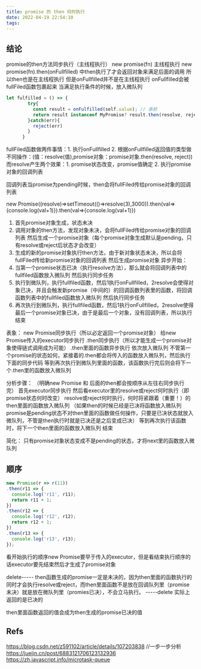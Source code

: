 ```yaml
---
title: promise 的 then 何时执行
date: 2022-04-19 22:54:10
tags:
---
```


## 结论
promise的then方法同步执行（主线程执行）
new promise(fn)  主线程执行
new promise(fn).then(onFullfilled) 中then执行了才会返回对象来满足后面的调用 所以then也是在主线程执行 但是onFullfilled并不是在主线程执行
onFullfilled会被fullFiled函数包裹起来 当满足执行条件的时候，放入微队列
```javascript
let fulfilled = () => {
        try{
          const result = onFulfilled(self.value); // 承前
          return result instanceof MyPromise? result.then(resolve, reject) : resolve(result); //启后
        }catch(err){
          reject(err)
        }
      }
```
fullFiled函数做两件事情：1. 执行onFullfilled 2. 根据onFullfilled返回值的类型做不同操作：(值：resolve(值),promise对象：promise对象.then(resolve, reject))
而resolve产生两个效果：1. promise状态改变，promise值确定 2. 执行promise对象的回调列表

回调列表当promise为pending时候，then会将fullFiled传给promise对象的回调列表



new Promise((resolve)=>setTimeout(()=>resolve(3),3000)).then(val=>{console.log(val+1)}).then(val=>{console.log(val+1)})

1. 首先promise对象生成，状态未决
2. 调用对象的then方法，发现对象未决，会将fullFiled传给promise对象的回调列表 然后生成一个promise对象（每个promise对象生成默认是pending，只有resolve或reject后状态才会改变）
3. 生成的新的promise对象执行then方法，由于新对象状态未决，所以会将fullFiled传给新promise对象的回调列表 然后生成promise对象
异步开始：
1. 当第一个promise状态已决（执行resolve方法），那么就会将回调列表中的fullfiled函数放入微队列 然后执行同步任务
2. 执行到微队列，执行fullfiled函数，然后1执行onFullfilled，2resolve会使得对象已决，并且会触发新promise（中间的）的回调函数列表里的函数，将回调函数列表中的fullfiled函数放入微队列 然后执行同步任务
3. 再次执行到微队列，执行fullfiled函数，然后1执行onFullfilled，2resolve使得最后一个promise对象已决，由于是最后一个对象，没有回调列表，所以执行结束

表象：
new Promise同步执行（所以必定返回一个promise对象） 给new Promise传入的executor同步执行
.then同步执行（所以才能生成一个promise对象使得链式调用成为可能）
.then里面的函数异步执行 依次放入微队列
不管第一个promise的状态如何，紧接着的.then都会将传入的函数放入微队列，然后执行下面的同步代码
等到再次执行到微队列里面的函数，该函数执行完后则会将下一个.then里的函数放入微队列

分析步骤：
（明确new Promise 和 后面的then都会按顺序从左往右同步执行完）
首先executor同步执行
然后看executor里的resolve或reject何时执行（即promise状态何时改变）
resolve或reject何时执行，何时将紧跟着（重要！）的then里面的函数放入微队列 （如果then的时候已经是已决将函数放入微队列 promise是pending状态不对then里面的函数做任何操作，只要是已决状态就放入微队列，不管是then执行时就是已决还是之后变成已决）
等到再次执行该函数时，将下一个then里面的函数放入微队列
结束

简化：
只有promise对象状态变成不是pending的状态，才将next里的函数放入微队列

## 顺序
```javascript
new Promise(r => r(11))
.then(r11 => {
  console.log('r11', r11);
  return r11 + 1;
})
.then(r12 => {
  console.log('r12', r12);
  return r12 + 1;
})
.then(r13 => {
  console.log('r13', r13);
});
```
看开始执行的顺序new Promise要早于传入的executor，但是看结束执行顺序的话executor要先结束然后才生成了promise对象

delete----- then函数生成的promise一定是未决的，因为then里面的函数执行的同时才会执行resolve或reject，而then里面函数不是放在回调队列里（promise未决）就是放在微队列里（promies已决），不会立马执行。 -----delete 实际上返回的是已决的

then里面函数返回的值会成为then生成的promise已决的值


## Refs

https://blog.csdn.net/z591102/article/details/107203838 //一步一步分析
https://juejin.cn/post/6883121706123132936
https://zh.javascript.info/microtask-queue